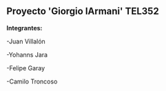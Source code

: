 ## Proyecto 'Giorgio IArmani' TEL352

**Integrantes:**

-Juan Villalón

-Yohanns Jara

-Felipe Garay

-Camilo Troncoso
